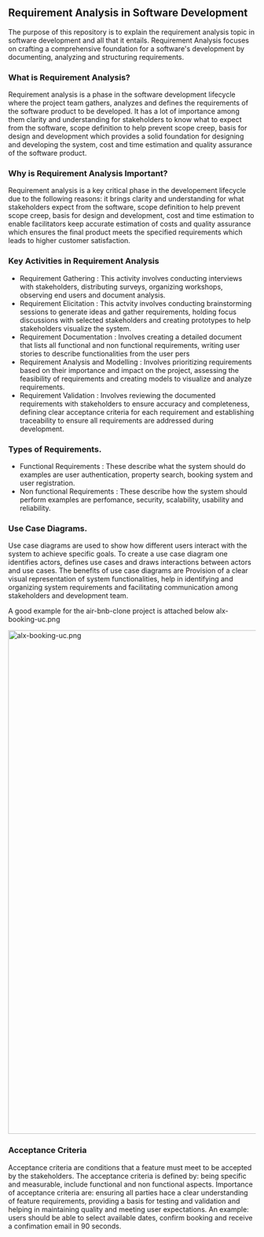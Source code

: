 ## Requirement Analysis in Software Development

 The purpose of this repository is to explain the requirement analysis topic in software development and all that it entails. Requirement Analysis focuses on crafting a comprehensive foundation for a software's development by documenting, analyzing and structuring requirements.

### What is Requirement Analysis?
Requirement analysis is a phase in the software development lifecycle where the project team gathers, analyzes and defines the requirements of the software product to be developed. It has a lot of importance among them clarity and understanding for stakeholders to know what to expect from the software, scope definition to help prevent scope creep, basis for design and development which provides a solid foundation for designing and developing the system, cost and time estimation and quality assurance of the software product.

### Why is Requirement Analysis Important?
Requirement analysis is a key critical phase in the developement lifecycle due to the following reasons: it brings clarity and understanding for what stakeholders expect from the software, scope definition to help prevent scope creep, basis for design and development, cost and time estimation to enable facilitators keep accurate estimation of costs and quality assurance which ensures the final product meets the specified requirements which leads to higher customer satisfaction.

### Key Activities in Requirement Analysis
- Requirement Gathering : This activity involves conducting interviews with stakeholders, distributing surveys, organizing workshops, observing end users and document analysis.
- Requirement Elicitation : This actvity involves conducting brainstorming sessions to generate ideas and gather requirements, holding focus discussions with selected stakeholders and creating prototypes to help stakeholders visualize the system.
- Requirement Documentation : Involves creating a detailed document that lists all functional and non functional requirements, writing user stories to describe functionalities from the user pers
- Requirement Analysis and Modelling : Involves prioritizing requirements based on their importance and impact on the project, assessing the feasibility of requirements and creating models to visualize and analyze requirements.
- Requirement Validation : Involves reviewing the documented requirements with stakeholders to ensure accuracy and completeness, defining clear acceptance criteria for each requirement and establishing traceability to ensure all requirements are addressed during development.

### Types of Requirements.
- Functional Requirements : These describe what the system should do examples are user authentication, property search, booking system and user registration.
- Non functional Requirements : These describe how the system should perform examples are perfomance, security, scalability, usability and reliability.

### Use Case Diagrams.
Use case diagrams are used to show how different users interact with the system to achieve specific goals. To create a use case diagram one identifies actors, defines use cases and draws interactions between actors and use cases.
The benefits of use case diagrams are Provision of a clear visual representation of system functionalities, help in identifying and organizing system requirements and facilitating communication among stakeholders and development team.

A good example for the air-bnb-clone project is attached below alx-booking-uc.png

<img width="1536" height="1024" alt="alx-booking-uc.png" src="https://github.com/user-attachments/assets/36510764-2867-42b8-9730-51b02fec5dcf" />



### Acceptance Criteria
Acceptance criteria are conditions that a feature must meet to be accepted by the stakeholders. 
The acceptance criteria is defined by: being specific and measurable, include functional and non functional aspects.
Importance of acceptance criteria are: ensuring all parties hace a clear understanding of feature requirements, providing a basis for testing and validation and helping in maintaining quality and meeting user expectations.
An example: users should be able to select available dates, confirm booking and receive a confimation email in 90 seconds.
